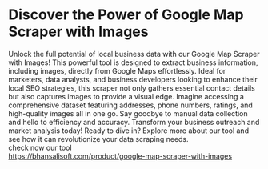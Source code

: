 # Discover the Power of Google Map Scraper with Images 
Unlock the full potential of local business data with our Google Map Scraper with Images! This powerful tool is designed to extract business information, including images, directly from Google Maps effortlessly. Ideal for marketers, data analysts, and business developers looking to enhance their local SEO strategies, this scraper not only gathers essential contact details but also captures images to provide a visual edge. Imagine accessing a comprehensive dataset featuring addresses, phone numbers, ratings, and high-quality images all in one go. Say goodbye to manual data collection and hello to efficiency and accuracy. Transform your business outreach and market analysis today! Ready to dive in? Explore more about our tool and see how it can revolutionize your data scraping needs.<br/> check now our tool <br/> https://bhansalisoft.com/product/google-map-scraper-with-images
